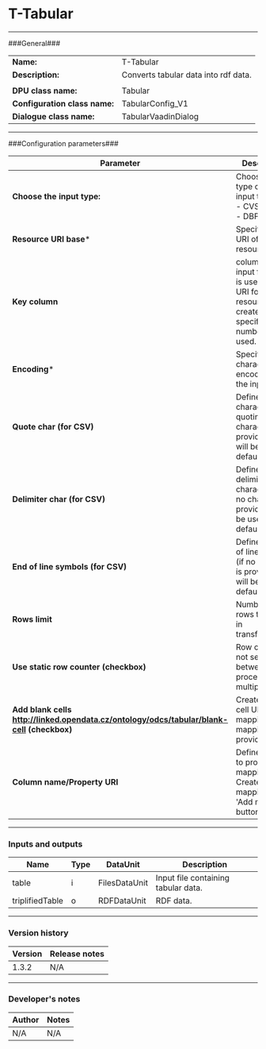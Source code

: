 # T-Tabular #
----------

###General###

|                              |                                                                             |
|------------------------------|-----------------------------------------------------------------------------|
|**Name:**                     |T-Tabular                                                               |
|**Description:**              |Converts tabular data into rdf data. |
|                              |                                                                             |
|**DPU class name:**           |Tabular                                                                 | 
|**Configuration class name:** |TabularConfig_V1                             |
|**Dialogue class name:**      |TabularVaadinDialog                      |

***

###Configuration parameters###

|Parameter                                       |Description                                                              |                                                        
|------------------------------------------------|-------------------------------------------------------------------------|
|**Choose the input type:**                      |Choose the file type of the input type:<BR>- CVS<BR>- DBF                |
|**Resource URI base***                          |Specifies base URI of the resource.                                      |
|**Key column**                                  |column in the input file which is used when URI for the resource is created if not specified, row number is used. |
|**Encoding***                                   |Specify character encoding of the input file. | 
|**Quote char (for CSV)**         		 |Define a character for quoting (if no character is provided '\"' will be used by default). |
|**Delimiter char (for CSV)**			 |Define value delimiter character (if no character is provided ',' will be used by default). |
|**End of line symbols (for CSV)**	         |Define an end of line symbol (if no symbol is provided '\\n' will be used by default). |
|**Rows limit**              			 |Number of rows to include in transformation. |
|**Use static row counter (checkbox)**           |Row counter is not set to 0 between processing of multiple files. |
|**Add blank cells <http://linked.opendata.cz/ontology/odcs/tabular/blank-cell> (checkbox)** |Creates blank cell URIs in mapping if no mapping is provided. |
|**Column name/Property URI**|Define column to property URI mappings. Create new mapping using 'Add mapping' button below. |

***

### Inputs and outputs ###

|Name         |Type           |DataUnit     |Description             |
|-------------|---------------|-------------|------------------------|
|table        |i              |FilesDataUnit|Input file containing tabular data. |  
|triplifiedTable  |o          |RDFDataUnit  |RDF data. |

***

### Version history ###

|Version          |Release notes               |
|-----------------|----------------------------|
|1.3.2            |N/A                         |                                


***

### Developer's notes ###

|Author           |Notes                           |
|-----------------|--------------------------------|
|N/A              |N/A                             | 
